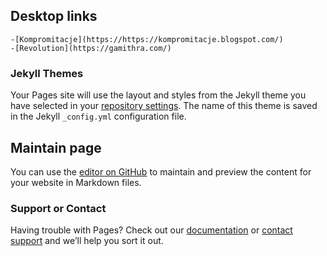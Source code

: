 ## Desktop links

```
-[Kompromitacje](https://https://kompromitacje.blogspot.com/)
-[Revolution](https://gamithra.com/)
```




### Jekyll Themes

Your Pages site will use the layout and styles from the Jekyll theme you have selected in your [repository settings](https://github.com/bogas/bogas/settings). The name of this theme is saved in the Jekyll `_config.yml` configuration file.

## Maintain page
You can use the [editor on GitHub](https://github.com/bogas/bogas/edit/master/README.md) to maintain and preview the content for your website in Markdown files.

### Support or Contact

Having trouble with Pages? Check out our [documentation](https://help.github.com/categories/github-pages-basics/) or [contact support](https://github.com/contact) and we’ll help you sort it out.
